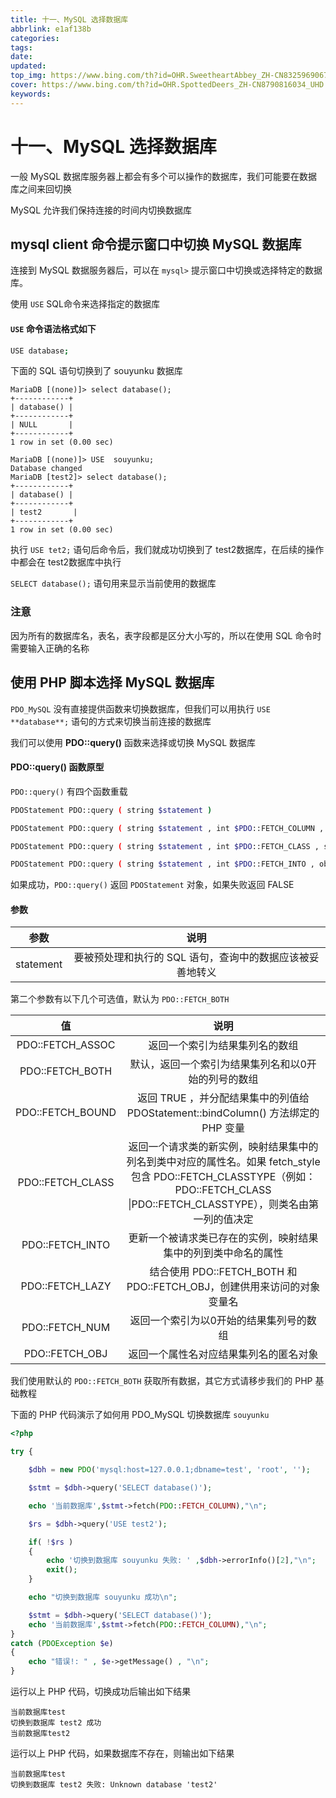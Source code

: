 ```yaml
---
title: 十一、MySQL 选择数据库
abbrlink: e1af138b
categories: 
tags: 
date: 
updated: 
top_img: https://www.bing.com/th?id=OHR.SweetheartAbbey_ZH-CN8325969067_UHD.jpg
cover: https://www.bing.com/th?id=OHR.SpottedDeers_ZH-CN8790816034_UHD.jpg
keywords: 
---
```

# 十一、MySQL 选择数据库

一般 MySQL 数据库服务器上都会有多个可以操作的数据库，我们可能要在数据库之间来回切换

MySQL 允许我们保持连接的时间内切换数据库

## mysql client 命令提示窗口中切换 MySQL 数据库

连接到 MySQL 数据服务器后，可以在 `mysql>` 提示窗口中切换或选择特定的数据库。

使用 `USE` SQL命令来选择指定的数据库

#### `USE` 命令语法格式如下

```sh
USE database;
```

下面的 SQL 语句切换到了 souyunku 数据库

```
MariaDB [(none)]> select database();
+------------+
| database() |
+------------+
| NULL       |
+------------+
1 row in set (0.00 sec)

MariaDB [(none)]> USE  souyunku;
Database changed
MariaDB [test2]> select database();
+------------+
| database() |
+------------+
| test2       |
+------------+
1 row in set (0.00 sec)
```

执行 `USE tet2;` 语句后命令后，我们就成功切换到了 test2数据库，在后续的操作中都会在 test2数据库中执行

`SELECT database();` 语句用来显示当前使用的数据库

### 注意

因为所有的数据库名，表名，表字段都是区分大小写的，所以在使用 SQL 命令时需要输入正确的名称

## 使用 PHP 脚本选择 MySQL 数据库

`PDO_MySQL` 没有直接提供函数来切换数据库，但我们可以用执行 `USE **database**;` 语句的方式来切换当前连接的数据库

我们可以使用 **PDO::query()** 函数来选择或切换 MySQL 数据库

#### PDO::query() 函数原型

`PDO::query()` 有四个函数重载

```sh
PDOStatement PDO::query ( string $statement )

PDOStatement PDO::query ( string $statement , int $PDO::FETCH_COLUMN , int $colno )

PDOStatement PDO::query ( string $statement , int $PDO::FETCH_CLASS , string $classname , array $ctorargs )

PDOStatement PDO::query ( string $statement , int $PDO::FETCH_INTO , object $object )
```

如果成功，`PDO::query()` 返回 `PDOStatement` 对象，如果失败返回 FALSE

#### 参数

|   参数    |                           说明                            |
| :-------: | :-------------------------------------------------------: |
| statement | 要被预处理和执行的 SQL 语句，查询中的数据应该被妥善地转义 |

第二个参数有以下几个可选值，默认为 `PDO::FETCH_BOTH`

|        值        |                             说明                             |
| :--------------: | :----------------------------------------------------------: |
| PDO::FETCH_ASSOC |                返回一个索引为结果集列名的数组                |
| PDO::FETCH_BOTH  |     默认，返回一个索引为结果集列名和以0开始的列号的数组      |
| PDO::FETCH_BOUND | 返回 TRUE ，并分配结果集中的列值给 PDOStatement::bindColumn() 方法绑定的 PHP 变量 |
| PDO::FETCH_CLASS | 返回一个请求类的新实例，映射结果集中的列名到类中对应的属性名。如果 fetch_style 包含 PDO::FETCH_CLASSTYPE（例如：PDO::FETCH_CLASS \|PDO::FETCH_CLASSTYPE），则类名由第一列的值决定 |
| PDO::FETCH_INTO  | 更新一个被请求类已存在的实例，映射结果集中的列到类中命名的属性 |
| PDO::FETCH_LAZY  | 结合使用 PDO::FETCH_BOTH 和 PDO::FETCH_OBJ，创建供用来访问的对象变量名 |
|  PDO::FETCH_NUM  |           返回一个索引为以0开始的结果集列号的数组            |
|  PDO::FETCH_OBJ  |            返回一个属性名对应结果集列名的匿名对象            |

我们使用默认的 `PDO::FETCH_BOTH` 获取所有数据，其它方式请移步我们的 PHP 基础教程

下面的 PHP 代码演示了如何用 PDO_MySQL 切换数据库 `souyunku`

```php
<?php 

try {

    $dbh = new PDO('mysql:host=127.0.0.1;dbname=test', 'root', '');    

    $stmt = $dbh->query('SELECT database()');

    echo '当前数据库',$stmt->fetch(PDO::FETCH_COLUMN),"\n";

    $rs = $dbh->query('USE test2');

    if( !$rs )
    {
        echo '切换到数据库 souyunku 失败: ' ,$dbh->errorInfo()[2],"\n";
        exit();
    }

    echo "切换到数据库 souyunku 成功\n"; 

    $stmt = $dbh->query('SELECT database()');
    echo '当前数据库',$stmt->fetch(PDO::FETCH_COLUMN),"\n";
}
catch (PDOException $e) 
{    
    echo "错误!: " , $e->getMessage() , "\n";  
}
```

运行以上 PHP 代码，切换成功后输出如下结果

```
当前数据库test
切换到数据库 test2 成功
当前数据库test2
```

运行以上 PHP 代码，如果数据库不存在，则输出如下结果

```SH
当前数据库test
切换到数据库 test2 失败: Unknown database 'test2'
```